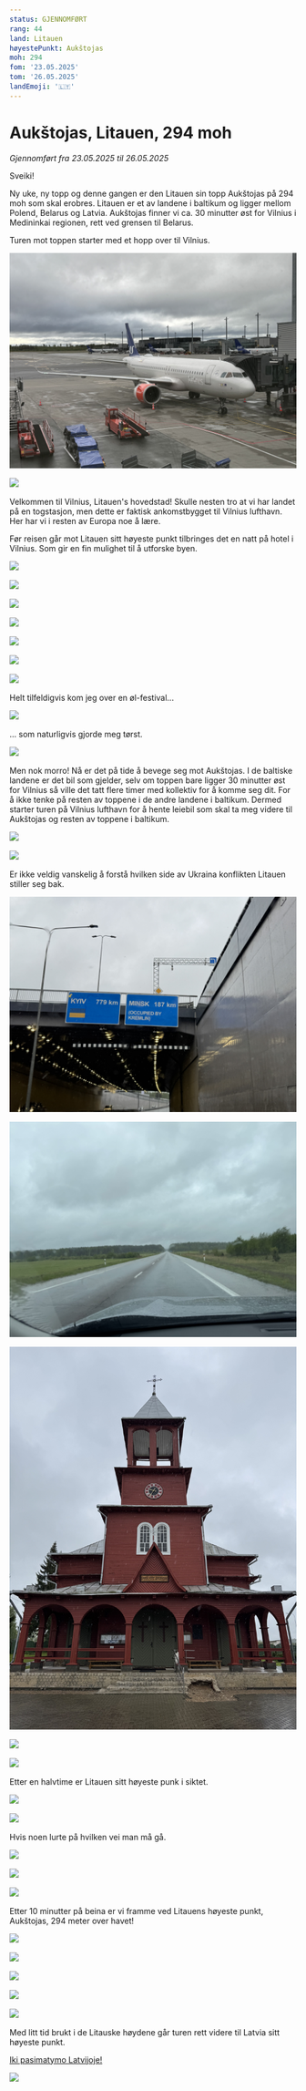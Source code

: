 ```yaml
---
status: GJENNOMFØRT
rang: 44
land: Litauen
høyestePunkt: Aukštojas
moh: 294
fom: '23.05.2025'
tom: '26.05.2025'
landEmoji: '🇱🇹'
---
```


# Aukštojas, Litauen, 294 moh

_Gjennomført fra 23.05.2025 til 26.05.2025_

<!-- Dette er første episode i en tre episoders serie der jeg tar alle av baltikum sine topper i samme tur. Dette fordi baltikum sine land (Litauen, Latvia og Estland) ligger i perfekt rekkefølge for å ta i en smekk!

Resten av episodene kan du finne her:
- [Episode to: Gaiziņkalns, Latvia, 312 moh](/topper/43_latvia)
- [Episode tre: Suur Munamägi, Estonia, 318 moh](/topper/42_estland)

--- -->

Sveiki!

Ny uke, ny topp og denne gangen er den Litauen sin topp Aukštojas på 294 moh som skal erobres. Litauen er et av landene i baltikum og ligger mellom Polend, Belarus og Latvia. Aukštojas finner vi ca. 30 minutter øst for Vilnius i Medininkai regionen, rett ved grensen til Belarus.

Turen mot toppen starter med et hopp over til Vilnius.

![](../../assets/44_litauen/osl_til_vilnius/fly_oslo.jpg)

![](../../assets/44_litauen/osl_til_vilnius/vilnius_lufthavn.jpg)

Velkommen til Vilnius, Litauen's hovedstad! Skulle nesten tro at vi har landet på en togstasjon, men dette er faktisk ankomstbygget til Vilnius lufthavn. Her har vi i resten av Europa noe å lære.

Før reisen går mot Litauen sitt høyeste punkt tilbringes det en natt på hotel i Vilnius. Som gir en fin mulighet til å utforske byen.

![](../../assets/44_litauen/vilnius/gate.jpg)

![](../../assets/44_litauen/vilnius/trikk_buss.jpg)

![](../../assets/44_litauen/vilnius/bru_over_elv.jpg)

![](../../assets/44_litauen/vilnius/elv.jpg)

![](../../assets/44_litauen/vilnius/tårn_over_bygning.jpg)

![](../../assets/44_litauen/vilnius/utsikt_1.jpg)

![](../../assets/44_litauen/vilnius/utsikt_2.jpg)

Helt tilfeldigvis kom jeg over en øl-festival...

![](../../assets/44_litauen/vilnius/ølfestival.jpg)

... som naturligvis gjorde meg tørst.

![](../../assets/44_litauen/vilnius/øl.jpg)

Men nok morro! Nå er det på tide å bevege seg mot Aukštojas. I de baltiske landene er det bil som gjelder, selv om toppen bare ligger 30 minutter øst for Vilnius så ville det tatt flere timer med kollektiv for å komme seg dit. For å ikke tenke på resten av toppene i de andre landene i baltikum. Dermed starter turen på Vilnius lufthavn for å hente leiebil som skal ta meg videre til Aukštojas og resten av toppene i baltikum.

![](../../assets/44_litauen/vilnius_til_toppen/leiebil.jpg)

![](../../assets/44_litauen/vilnius_til_toppen/på_vei_i_vilnius.jpg)

Er ikke veldig vanskelig å forstå hvilken side av Ukraina konflikten Litauen stiller seg bak.

![](../../assets/44_litauen/vilnius_til_toppen/skilt_mot_minsk.jpg)

![](../../assets/44_litauen/vilnius_til_toppen/vei_1.jpg)

![](../../assets/44_litauen/vilnius_til_toppen/kirke.jpg)

![](../../assets/44_litauen/vilnius_til_toppen/fort.jpg)

![](../../assets/44_litauen/vilnius_til_toppen/vei_2.jpg)

Etter en halvtime er Litauen sitt høyeste punk i siktet.

![](../../assets/44_litauen/vilnius_til_toppen/toppen_på_avstand.jpg)

![](../../assets/44_litauen/toppen/på_vei_1.jpg)

Hvis noen lurte på hvilken vei man må gå.

![](../../assets/44_litauen/toppen/skilt_mot_toppen.jpg)

![](../../assets/44_litauen/toppen/på_vei_2.jpg)

![](../../assets/44_litauen/toppen/på_vei_3.jpg)

Etter 10 minutter på beina er vi framme ved Litauens høyeste punkt, Aukštojas, 294 meter over havet!

![](../../assets/44_litauen/toppen/topp_stein.jpg)

![](../../assets/44_litauen/toppen/topp_stein_nerme.jpg)

![](../../assets/44_litauen/toppen/utsikt_1.jpg)

![](../../assets/44_litauen/toppen/utsikt_2.jpg)

![](../../assets/44_litauen/toppen/utsikt_3.jpg)

Med litt tid brukt i de Litauske høydene går turen rett videre til Latvia sitt høyeste punkt.

[Iki pasimatymo Latvijoje!](/topper/43_latvia)

![](../../assets/44_litauen/toppen/på_vei_til_latvia.jpg)